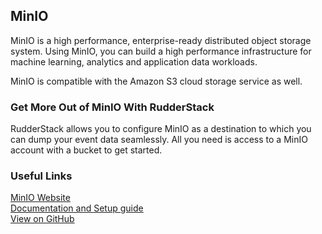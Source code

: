 ## MinIO

MinIO is a high performance, enterprise-ready distributed object storage system. Using MinIO, you can build a high performance infrastructure for machine learning, analytics and application data workloads. 

MinIO is compatible with the Amazon S3 cloud storage service as well.

### Get More Out of MinIO With RudderStack

RudderStack allows you to configure MinIO as a destination to which you can dump your event data seamlessly. All you need is access to a MinIO account with a bucket to get started.

### Useful Links

[MinIO Website][]  
[Documentation and Setup guide][]  
[View on GitHub][]

[//]: # "These are reference links used in the body of this note and get stripped out when the markdown processor does its job. There is no need to format nicely because it shouldn't be seen. Thanks SO - http://stackoverflow.com/questions/4823468/store-comments-in-markdown-syntax"
[minio website]: https://docs.min.io/docs/minio-quickstart-guide.html
[documentation and setup guide]: https://docs.rudderstack.com/destinations/minio
[view on github]: https://github.com/rudderlabs/rudder-transformer/tree/master/v0/destinations/minio
